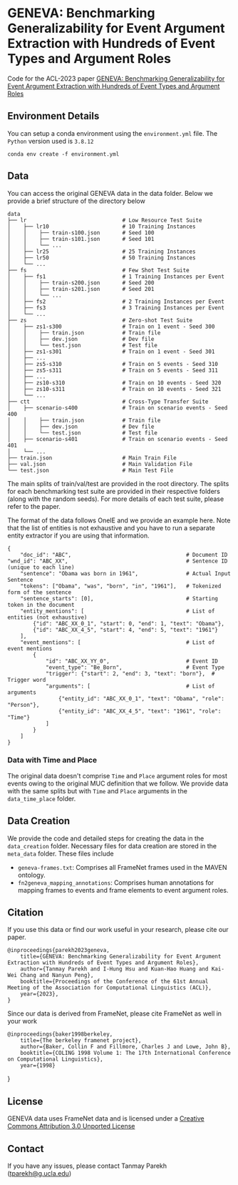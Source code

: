 # GENEVA: Benchmarking Generalizability for Event Argument Extraction with Hundreds of Event Types and Argument Roles

Code for the ACL-2023 paper [GENEVA: Benchmarking Generalizability for Event Argument Extraction with Hundreds of Event Types and Argument Roles](https://arxiv.org/abs/2205.12505)

## Environment Details

You can setup a conda environment using the `environment.yml` file. The `Python` version used is `3.8.12`
```
conda env create -f environment.yml
```

## Data

You can access the original GENEVA data in the data folder. Below we provide a brief structure of the directory below

```
data
├── lr                              # Low Resource Test Suite
│    ├── lr10                       # 10 Training Instances
│    │    ├── train-s100.json       # Seed 100
│    │    ├── train-s101.json       # Seed 101
│    │    └── ...
│    ├── lr25                       # 25 Training Instances
│    ├── lr50                       # 50 Training Instances
│    └── ...
├── fs                              # Few Shot Test Suite
│    ├── fs1                        # 1 Training Instances per Event
│    │    ├── train-s200.json       # Seed 200
│    │    ├── train-s201.json       # Seed 201
│    │    └── ...
│    ├── fs2                        # 2 Training Instances per Event
│    ├── fs3                        # 3 Training Instances per Event
│    └── ...
├── zs                              # Zero-shot Test Suite
│    ├── zs1-s300                   # Train on 1 event - Seed 300
│    │    ├── train.json            # Train file
│    │    ├── dev.json              # Dev file
│    │    └── test.json             # Test file
│    ├── zs1-s301                   # Train on 1 event - Seed 301
│    ├── ...
│    ├── zs5-s310                   # Train on 5 events - Seed 310
│    ├── zs5-s311                   # Train on 5 events - Seed 311
│    ├── ...
│    ├── zs10-s310                  # Train on 10 events - Seed 320
│    ├── zs10-s311                  # Train on 10 events - Seed 321
│    └── ...
├── ctt                             # Cross-Type Transfer Suite
│    ├── scenario-s400              # Train on scenario events - Seed 400
│    │    ├── train.json            # Train file
│    │    ├── dev.json              # Dev file
│    │    └── test.json             # Test file
│    ├── scenario-s401              # Train on scenario events - Seed 401
│    └── ...
├── train.json                      # Main Train File
├── val.json                        # Main Validation File
└── test.json                       # Main Test File
```

The main splits of train/val/test are provided in the root directory. The splits for each benchmarking test suite are provided in their respective folders (along with the random seeds). For more details of each test suite, please refer to the paper.

The format of the data follows OneIE and we provide an example here. Note that the list of entities is not exhaustive and you have to run a separate entity extractor if you are using that information.
```
{
    "doc_id": "ABC",                                    # Document ID
"wnd_id": "ABC_XX",                                     # Sentence ID (unique to each line)
    "sentence": "Obama was born in 1961",               # Actual Input Sentence
    "tokens": ["Obama", "was", "born", "in", "1961"],   # Tokenized form of the sentence
    "sentence_starts": [0],                             # Starting token in the document
    "entity_mentions": [                                # List of entities (not exhaustive)
        {"id": "ABC_XX_0_1", "start": 0, "end": 1, "text": "Obama"},
        {"id": "ABC_XX_4_5", "start": 4, "end": 5, "text": "1961"}
    ],
    "event_mentions": [                                 # List of event mentions
        {
            "id": "ABC_XX_YY_0",                        # Event ID
            "event_type": "Be_Born",                    # Event Type
            "trigger": {"start": 2, "end": 3, "text": "born"},  # Trigger word
            "arguments": [                              # List of arguments
                {"entity_id": "ABC_XX_0_1", "text": "Obama", "role": "Person"}, 
                {"entity_id": "ABC_XX_4_5", "text": "1961", "role": "Time"}
            ]
        }
    ]
}

```

### Data with Time and Place

The original data doesn't comprise `Time` and `Place` argument roles for most events owing to the original MUC definition that we follow. We provide data with the same splits but with `Time` and `Place` arguments in the `data_time_place` folder.

## Data Creation

We provide the code and detailed steps for creating the data in the `data_creation` folder. Necessary files for data creation are stored in the `meta_data` folder. These files include

- `geneva-frames.txt`: Comprises all FrameNet frames used in the MAVEN ontology.
- `fn2geneva_mapping_annotations`: Comprises human annotations for mapping frames to events and frame elements to event argument roles.

## Citation

If you use this data or find our work useful in your research, please cite our paper.

    @inproceedings{parekh2023geneva,
        title={GENEVA: Benchmarking Generalizability for Event Argument Extraction with Hundreds of Event Types and Argument Roles},
        author={Tanmay Parekh and I-Hung Hsu and Kuan-Hao Huang and Kai-Wei Chang and Nanyun Peng},
        booktitle={Proceedings of the Conference of the 61st Annual Meeting of the Association for Computational Linguistics (ACL)},
        year={2023},
    }

Since our data is derived from FrameNet, please cite FrameNet as well in your work

    @inproceedings{baker1998berkeley,
        title={The berkeley framenet project},
        author={Baker, Collin F and Fillmore, Charles J and Lowe, John B},
        booktitle={COLING 1998 Volume 1: The 17th International Conference on Computational Linguistics},
        year={1998}
}

## License

GENEVA data uses FrameNet data and is licensed under a [Creative Commons Attribution 3.0 Unported License](https://creativecommons.org/licenses/by/3.0/)

## Contact

If you have any issues, please contact Tanmay Parekh (tparekh@g.ucla.edu)
